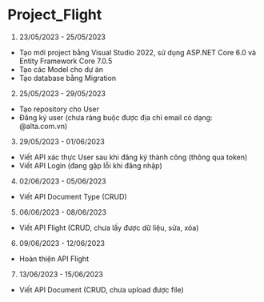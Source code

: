 # Project_Flight

1. 23/05/2023 - 25/05/2023

- Tạo mới project bằng Visual Studio 2022, sử dụng ASP.NET Core 6.0 và Entity Framework Core 7.0.5
- Tạo các Model cho dự án
- Tạo database bằng Migration

2. 25/05/2023 - 29/05/2023

- Tạo repository cho User
- Đăng ký user (chưa ràng buộc được địa chỉ email có dạng: @alta.com.vn)

3. 29/05/2023 - 01/06/2023

- Viết API xác thực User sau khi đăng ký thành công (thông qua token)
- Viết API Login (đang gặp lỗi khi đăng nhập)

4. 02/06/2023 - 05/06/2023

- Viết API Document Type (CRUD)

5. 06/06/2023 - 08/06/2023

- Viết API Flight (CRUD, chưa lấy được dữ liệu, sửa, xóa)

6. 09/06/2023 - 12/06/2023

- Hoàn thiện API Flight

7. 13/06/2023 - 15/06/2023

- Viết API Document (CRUD, chưa upload được file)
